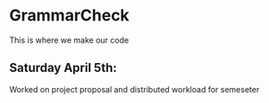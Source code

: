 # GrammarCheck
This is where we make our code

## Saturday April 5th:
Worked on project proposal and distributed workload for semeseter
